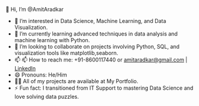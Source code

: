 👋 Hi, I’m @AmitAradkar  
- 👀 I’m interested in Data Science, Machine Learning, and Data Visualization.  
- 🌱 I’m currently learning advanced techniques in data analysis and machine learning with Python.  
- 💞️ I’m looking to collaborate on projects involving Python, SQL, and visualization tools like matplotlib,seaborn.  
- 📫 📫 How to reach me: +91-8600117440  or amitaradkar@gmail.com | [LinkedIn](https://www.linkedin.com/in/amit-aradkar-04360166/)  
- 😄 Pronouns: He/Him
- 👨‍💻 All of my projects are available at My Portfolio.
- ⚡ Fun fact: I transitioned from IT Support to mastering Data Science and love solving data puzzles.  

<!---
AmitAradkar/AmitAradkar is a ✨ special ✨ repository because its `README.md` (this file) appears on your GitHub profile.
You can click the Preview link to take a look at your changes.
--->
